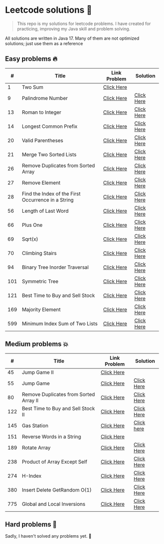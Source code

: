 # Leetcode solutions 🚀

> This repo is my solutions for leetcode problems. I have created for practicing, improving my Java skill
> and problem solving.

All solutions are written in Java 17. Many of them are not optimized solutions; just use them as a reference

## Easy problems 🔥 

| #   | Title                                              | Link Problem                                                                                   | Solution                                                                                                        |
|-----|----------------------------------------------------|------------------------------------------------------------------------------------------------|-----------------------------------------------------------------------------------------------------------------|
| 1   | Two Sum                                            | [Click Here](https://leetcode.com/problems/two-sum)                                            |                                                                                                                 |
| 9   | Palindrome Number                                  | [Click Here](https://leetcode.com/problems/palindrome-number)                                  | [Click Here ](https://github.com/duyenthang-dev/LeetCodeSolution/blob/master/src/main/java/easy/Problem88.java) |
| 13  | Roman to Integer                                   | [Click Here](https://leetcode.com/problems/roman-to-integer)                                   | [Click Here ](https://github.com/duyenthang-dev/LeetCodeSolution/blob/master/src/main/java/easy/Problem88.java) |
| 14  | Longest Common Prefix                              | [Click Here](https://leetcode.com/problems/longest-common-prefix)                              | [Click Here ](https://github.com/duyenthang-dev/LeetCodeSolution/blob/master/src/main/java/easy/Problem88.java) |
| 20  | Valid Parentheses                                  | [Click Here](https://leetcode.com/problems/valid-parentheses)                                  | [Click Here ](https://github.com/duyenthang-dev/LeetCodeSolution/blob/master/src/main/java/easy/Problem88.java) |
| 21  | Merge Two Sorted Lists                             | [Click Here](https://leetcode.com/problems/merge-two-sorted-lists)                             | [Click Here ](https://github.com/duyenthang-dev/LeetCodeSolution/blob/master/src/main/java/easy/Problem88.java) |
| 26  | Remove Duplicates from Sorted Array                | [Click Here](https://leetcode.com/problems/remove-duplicates-from-sorted-array)                | [Click Here ](https://github.com/duyenthang-dev/LeetCodeSolution/blob/master/src/main/java/easy/Problem88.java) |
| 27  | Remove Element                                     | [Click Here](https://leetcode.com/problems/merge-sorted-array/description/)                    | [Click Here ](https://github.com/duyenthang-dev/LeetCodeSolution/blob/master/src/main/java/easy/Problem88.java) |
| 28  | Find the Index of the First Occurrence in a String | [Click Here](https://leetcode.com/problems/find-the-index-of-the-first-occurrence-in-a-string) | [Click Here ](https://github.com/duyenthang-dev/LeetCodeSolution/blob/master/src/main/java/easy/Problem88.java) |
| 56  | Length of Last Word                                | [Click Here](https://leetcode.com/problems/length-of-last-word)                                | [Click Here ](https://github.com/duyenthang-dev/LeetCodeSolution/blob/master/src/main/java/easy/Problem88.java) |
| 66  | Plus One                                           | [Click Here](https://leetcode.com/problems/plus-one)                                           | [Click Here ](https://github.com/duyenthang-dev/LeetCodeSolution/blob/master/src/main/java/easy/Problem88.java) |
| 69  | Sqrt(x)                                            | [Click Here](https://leetcode.com/problems/sqrtx)                                              | [Click Here ](https://github.com/duyenthang-dev/LeetCodeSolution/blob/master/src/main/java/easy/Problem88.java) |
| 70  | Climbing Stairs                                    | [Click Here](https://leetcode.com/problems/climbing-stairs)                                    | [Click Here ](https://github.com/duyenthang-dev/LeetCodeSolution/blob/master/src/main/java/easy/Problem88.java) |
| 94  | Binary Tree Inorder Traversal                      | [Click Here](https://leetcode.com/problems/binary-tree-inorder-traversal)                      | [Click Here ](https://github.com/duyenthang-dev/LeetCodeSolution/blob/master/src/main/java/easy/Problem88.java) |
| 101 | Symmetric Tree                                     | [Click Here](https://leetcode.com/problems/symmetric-tree)                                     | [Click Here ](https://github.com/duyenthang-dev/LeetCodeSolution/blob/master/src/main/java/easy/Problem88.java) |
| 121 | Best Time to Buy and Sell Stock                    | [Click Here](https://leetcode.com/problems/best-time-to-buy-and-sell-stock)                    | [Click Here ](https://github.com/duyenthang-dev/LeetCodeSolution/blob/master/src/main/java/easy/Problem88.java) |
| 169 | Majority Element                                   | [Click Here](https://leetcode.com/problems/majority-element)                                   | [Click Here ](https://github.com/duyenthang-dev/LeetCodeSolution/blob/master/src/main/java/easy/Problem88.java) |
| 599 | Minimum Index Sum of Two Lists                     | [Click Here](https://leetcode.com/problems/minimum-index-sum-of-two-lists)                     | [Click Here ](https://github.com/duyenthang-dev/LeetCodeSolution/blob/master/src/main/java/easy/Problem88.java) |

## Medium problems 💥

| #   | Title                                  | Link Problem                                                                       | Solution                                                                                                               |
|-----|----------------------------------------|------------------------------------------------------------------------------------|------------------------------------------------------------------------------------------------------------------------|
| 45  | Jump Game II                           | [Click Here](https://leetcode.com/problems/jump-game-ii)                           |                                                                                                                        |
| 55  | Jump Game                              | [Click Here](https://leetcode.com/problems/jump-game)                              | [Click Here ](https://github.com/duyenthang-dev/LeetCodeSolution/blob/master/src/main/java/easy/Problem88.java)        |
| 80  | Remove Duplicates from Sorted Array II | [Click Here](https://leetcode.com/problems/remove-duplicates-from-sorted-array-ii) | [Click Here ](https://github.com/duyenthang-dev/LeetCodeSolution/blob/master/src/main/java/easy/Problem88.java)        |
| 122 | Best Time to Buy and Sell Stock II     | [Click Here](https://leetcode.com/problems/best-time-to-buy-and-sell-stock-ii)     | [Click Here ](https://github.com/duyenthang-dev/LeetCodeSolution/blob/master/src/main/java/easy/Problem88.java)        |
| 145 | Gas Station                            | [Click Here](https://leetcode.com/problems/gas-station)                            | [Click here](https://github.com/duyenthang-dev/LeetCodeSolution/blob/master/src/main/java/medium/GasStation_134.java)  |
| 151 | Reverse Words in a String              | [Click Here](https://leetcode.com/problems/reverse-words-in-a-string)              |                                                                                                                        |
| 189 | Rotate Array                           | [Click Here](https://leetcode.com/problems/rotate-array)                           | [Click Here ](https://github.com/duyenthang-dev/LeetCodeSolution/blob/master/src/main/java/easy/Problem88.java)        |
| 238 | Product of Array Except Self           | [Click Here](https://leetcode.com/problems/product-of-array-except-self)           | [Click Here ](https://github.com/duyenthang-dev/LeetCodeSolution/blob/master/src/main/java/easy/Problem88.java)        |
| 274 | H-Index                                | [Click Here](https://leetcode.com/problems/h-index)                                | [Click Here ](https://github.com/duyenthang-dev/LeetCodeSolution/blob/master/src/main/java/easy/Problem88.java)        |
| 380 | Insert Delete GetRandom O(1)           | [Click Here](https://leetcode.com/problems/insert-delete-getrandom-o1)             | [Click Here ](https://github.com/duyenthang-dev/LeetCodeSolution/blob/master/src/main/java/easy/Problem88.java)        |
| 775 | Global and Local Inversions            | [Click Here](https://leetcode.com/problems/global-and-local-inversions)            | [Click Here ](https://github.com/duyenthang-dev/LeetCodeSolution/blob/master/src/main/java/easy/Problem88.java)        |

## Hard problems 🙈
Sadly, I haven't solved any problems yet. 🤡
